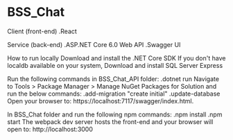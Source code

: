 # BSS_Chat

Client (front-end)
.React 

Service (back-end)
.ASP.NET Core 6.0 Web API
.Swagger UI

How to run locally
Download and install the .NET Core SDK
If you don't have localdb available on your system, Download and install SQL Server Express

Run the following commands in BSS_Chat_API folder:
.dotnet run
Navigate to Tools > Package Manager > Manage NuGet Packages for Solution and run the below commands:
.add-migration "create initial"
.update-database
Open your browser to: https://localhost:7117/swagger/index.html.

In BSS_Chat folder and run the following npm commands:
.npm install
.npm start
The webpack dev server hosts the front-end and your browser will open to: http://localhost:3000
